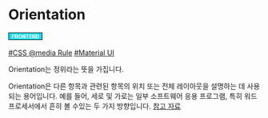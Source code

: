 # Orientation

![Frontend](../../2TAT1C/Label_Frontend.png)

<a href="https://www.google.com/search?q=css+Orientation&oq=css+Orientation&aqs=chrome..69i57.6698j0j1&sourceid=chrome&ie=UTF-8">#CSS @media Rule</a>
<a href="https://github.com/mui-org/material-ui/search?q=orientation&unscoped_q=orientation">#Material UI</a>

Orientation는 정위라는 뜻을 가집니다.

Orientation은 다른 항목과 관련된 항목의 위치 또는 전체 레이아웃을 설명하는 데 사용되는 용어입니다. 예를 들어, 세로 및 가로는 일부 소프트웨어 응용 프로그램, 특히 워드 프로세서에서 흔히 볼 수있는 두 가지 방향입니다. <a href="https://www.computerhope.com/jargon/o/orientat.htm#:~:text=What%20is%20Orientation%3F-,Orientation,software%20applications%2C%20especially%20word%20processors">참고 자료</a>
